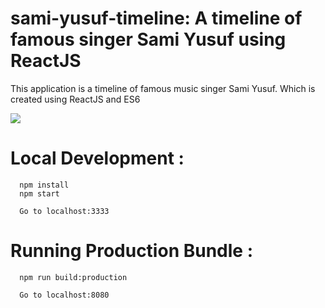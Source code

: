 # sami-yusuf-timeline: A timeline of famous singer Sami Yusuf using ReactJS


This application is a timeline of famous music singer Sami Yusuf. Which is created using ReactJS and ES6


![](https://s3-ap-southeast-1.amazonaws.com/s3freebucket/sami-yusuf-timeline/images/sami-yusuf-tumblr.jpg)

# Local Development :
```
  npm install
  npm start

  Go to localhost:3333

```  


# Running Production Bundle :
```
  npm run build:production  

  Go to localhost:8080

```  
